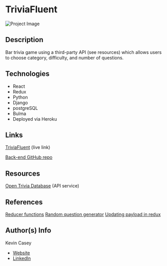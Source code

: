 # TriviaFluent

![Project Image](https://i.imgur.com/pytDVVc.jpg)

## Description 

Bar trivia game using a third-party API (see resources) which allows users to choose category, difficulty, and number of questions.

## Technologies
- React
- Redux
- Python
- Django
- postgreSQL
- Bulma
- Deployed via Heroku

## Links

[TriviaFluent](https://ga-capstone-front.herokuapp.com/) (live link)

[Back-end GitHub repo](https://github.com/kevinjcasey/capstone-backend)

## Resources

[Open Trivia Database](https://opentdb.com/) (API service)

## References

[Reducer functions](https://redux.js.org/usage/structuring-reducers/refactoring-reducer-example)
[Random question generator](https://developer.mozilla.org/en-US/docs/Web/JavaScript/Reference/Global_Objects/Math/random)
[Updating payload in redux](https://redux.js.org/tutorials/fundamentals/part-2-concepts-data-flow)

## Author(s) Info
Kevin Casey
- [Website](https://kevinjcasey.com/)
- [LinkedIn](https://www.linkedin.com/in/kevin-j-casey/)

